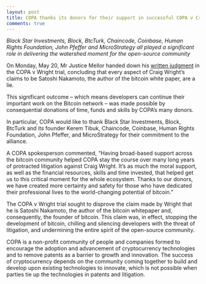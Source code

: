 ```yaml
---
layout: post
title: COPA thanks its donors for their support in successful COPA v Craig Wright trial
comments: true
---
```


_Black Star Investments, Block, BtcTurk, Chaincode, Coinbase, Human Rights Foundation, John Pfeffer and MicroStrategy all played a significant role in delivering the watershed moment for the open-source community_


On Monday, May 20, Mr Justice Mellor handed down his <a href="https://www.judiciary.uk/wp-content/uploads/2024/05/COPA-v-Wright-Judgment.pdf)" target="_blank">written judgment</a> in the COPA v Wright trial, concluding that every aspect of Craig Wright’s claims to be Satoshi Nakamoto, the author of the bitcoin white paper, are a lie.

This significant outcome – which means developers can continue their important work on the Bitcoin network – was made possible by consequential donations of time, funds and skills by COPA’s many donors. 

In particular, COPA would like to thank Black Star Investments, Block, BtcTurk and its founder Kerem Tibuk, Chaincode, Coinbase, Human Rights Foundation, John Pfeffer, and MicroStrategy for their commitment to the alliance. 

A COPA spokesperson commented, “Having broad-based support across the bitcoin community helped COPA stay the course over many long years of protracted litigation against Craig Wright. It’s as much the moral support, as well as the financial resources, skills and time invested, that helped get us to this critical moment for the whole ecosystem. Thanks to our donors, we have created more certainty and safety for those who have dedicated their professional lives to the world-changing potential of bitcoin.”

The COPA v Wright trial sought to disprove the claim made by Wright that he is Satoshi Nakamoto, the author of the bitcoin whitepaper and, consequently, the founder of bitcoin. This claim was, in effect, stopping the development of bitcoin, chilling and silencing developers with the threat of litigation, and undermining the entire spirit of the open-source community.

COPA is a non-profit community of people and companies formed to encourage the adoption and advancement of cryptocurrency technologies and to remove patents as a barrier to growth and innovation. The success of cryptocurrency depends on the community coming together to build and develop upon existing technologies to innovate, which is not possible when parties tie up the technologies in patents and litigation. 
